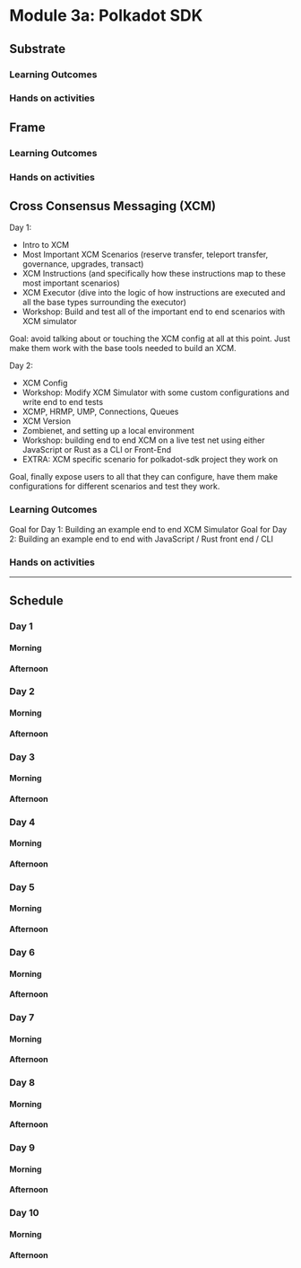 # Module 3a: Polkadot SDK

## Substrate

### Learning Outcomes

### Hands on activities

## Frame

### Learning Outcomes

### Hands on activities

## Cross Consensus Messaging (XCM)

<!-- TODO Break down the following in the schedule below -->
Day 1:

- Intro to XCM
- Most Important XCM Scenarios (reserve transfer, teleport transfer, governance, upgrades, transact)
- XCM Instructions (and specifically how these instructions map to these most important scenarios)
- XCM Executor (dive into the logic of how instructions are executed and all the base types surrounding the executor)
- Workshop: Build and test all of the important end to end scenarios with XCM simulator

Goal: avoid talking about or touching the XCM config at all at this point. Just make them work with the base tools needed to build an XCM.

Day 2:

- XCM Config
- Workshop: Modify XCM Simulator with some custom configurations and write end to end tests
- XCMP, HRMP, UMP, Connections, Queues
- XCM Version
- Zombienet, and setting up a local environment
- Workshop: building end to end XCM on a live test net using either JavaScript or Rust as a CLI or Front-End
- EXTRA: XCM specific scenario for polkadot-sdk project they work on

Goal, finally expose users to all that they can configure, have them make configurations for different scenarios and test they work.

### Learning Outcomes

Goal for Day 1: Building an example end to end XCM Simulator
Goal for Day 2: Building an example end to end with JavaScript / Rust front end / CLI

### Hands on activities

----

## Schedule

### Day 1

#### Morning

#### Afternoon

### Day 2

#### Morning

#### Afternoon

### Day 3

#### Morning

#### Afternoon

### Day 4

#### Morning

#### Afternoon

### Day 5

#### Morning

#### Afternoon

### Day 6

#### Morning

#### Afternoon

### Day 7

#### Morning

#### Afternoon

### Day 8

#### Morning

#### Afternoon

### Day 9

#### Morning

#### Afternoon

### Day 10

#### Morning

#### Afternoon

